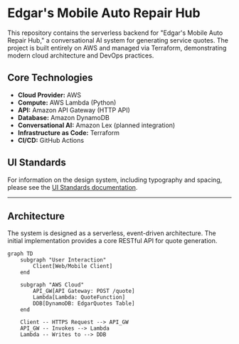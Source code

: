 # Edgar's Mobile Auto Repair Hub

This repository contains the serverless backend for "Edgar's Mobile Auto Repair Hub," a conversational AI system for generating service quotes. The project is built entirely on AWS and managed via Terraform, demonstrating modern cloud architecture and DevOps practices.

## Core Technologies

-   **Cloud Provider:** AWS
-   **Compute:** AWS Lambda (Python)
-   **API:** Amazon API Gateway (HTTP API)
-   **Database:** Amazon DynamoDB
-   **Conversational AI:** Amazon Lex (planned integration)
-   **Infrastructure as Code:** Terraform
-   **CI/CD:** GitHub Actions

## UI Standards

For information on the design system, including typography and spacing, please see the [UI Standards documentation](docs/UI-Standards.md).

---

## Architecture

The system is designed as a serverless, event-driven architecture. The initial implementation provides a core RESTful API for quote generation.

```mermaid
graph TD
    subgraph "User Interaction"
        Client[Web/Mobile Client]
    end

    subgraph "AWS Cloud"
        API_GW[API Gateway: POST /quote]
        Lambda[Lambda: QuoteFunction]
        DDB[DynamoDB: EdgarQuotes Table]
    end

    Client -- HTTPS Request --> API_GW
    API_GW -- Invokes --> Lambda
    Lambda -- Writes to --> DDB
